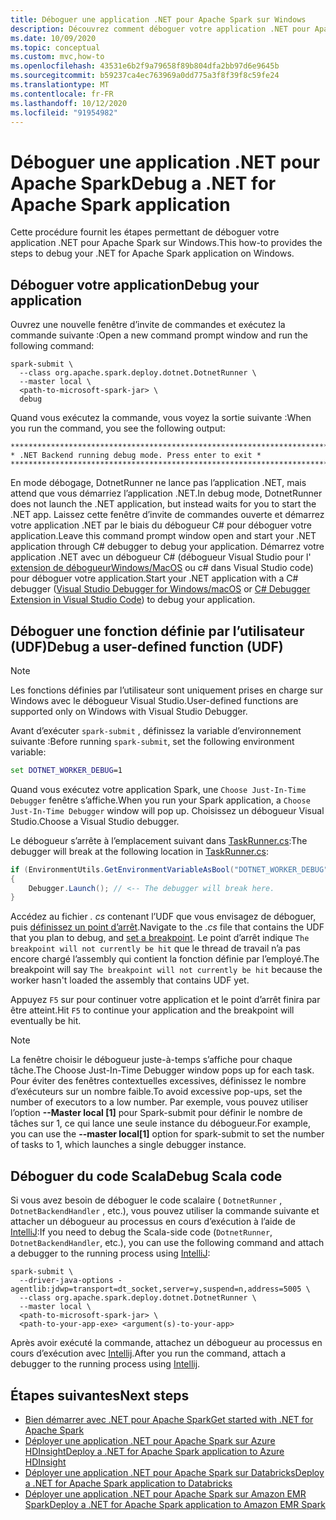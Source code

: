 ```yaml
---
title: Déboguer une application .NET pour Apache Spark sur Windows
description: Découvrez comment déboguer votre application .NET pour Apache Spark sur Windows.
ms.date: 10/09/2020
ms.topic: conceptual
ms.custom: mvc,how-to
ms.openlocfilehash: 43531e6b2f9a79658f89b804dfa2bb97d6e9645b
ms.sourcegitcommit: b59237ca4ec763969a0dd775a3f8f39f8c59fe24
ms.translationtype: MT
ms.contentlocale: fr-FR
ms.lasthandoff: 10/12/2020
ms.locfileid: "91954982"
---
```

# <a name="debug-a-net-for-apache-spark-application"></a><span data-ttu-id="c8d7c-103">Déboguer une application .NET pour Apache Spark</span><span class="sxs-lookup"><span data-stu-id="c8d7c-103">Debug a .NET for Apache Spark application</span></span>

<span data-ttu-id="c8d7c-104">Cette procédure fournit les étapes permettant de déboguer votre application .NET pour Apache Spark sur Windows.</span><span class="sxs-lookup"><span data-stu-id="c8d7c-104">This how-to provides the steps to debug your .NET for Apache Spark application on Windows.</span></span>

## <a name="debug-your-application"></a><span data-ttu-id="c8d7c-105">Déboguer votre application</span><span class="sxs-lookup"><span data-stu-id="c8d7c-105">Debug your application</span></span>

<span data-ttu-id="c8d7c-106">Ouvrez une nouvelle fenêtre d’invite de commandes et exécutez la commande suivante :</span><span class="sxs-lookup"><span data-stu-id="c8d7c-106">Open a new command prompt window and run the following command:</span></span>

```shell
spark-submit \
  --class org.apache.spark.deploy.dotnet.DotnetRunner \
  --master local \
  <path-to-microsoft-spark-jar> \
  debug
```

<span data-ttu-id="c8d7c-107">Quand vous exécutez la commande, vous voyez la sortie suivante :</span><span class="sxs-lookup"><span data-stu-id="c8d7c-107">When you run the command, you see the following output:</span></span>

```console
***********************************************************************
* .NET Backend running debug mode. Press enter to exit *
***********************************************************************
```

<span data-ttu-id="c8d7c-108">En mode débogage, DotnetRunner ne lance pas l’application .NET, mais attend que vous démarriez l’application .NET.</span><span class="sxs-lookup"><span data-stu-id="c8d7c-108">In debug mode, DotnetRunner does not launch the .NET application, but instead waits for you to start the .NET app.</span></span> <span data-ttu-id="c8d7c-109">Laissez cette fenêtre d’invite de commandes ouverte et démarrez votre application .NET par le biais du débogueur C# pour déboguer votre application.</span><span class="sxs-lookup"><span data-stu-id="c8d7c-109">Leave this command prompt window open and start your .NET application through C# debugger to debug your application.</span></span> <span data-ttu-id="c8d7c-110">Démarrez votre application .NET avec un débogueur C# (débogueur Visual Studio pour l' [extension de débogueur](https://code.visualstudio.com/Docs/editor/debugging)[Windows/MacOS](https://visualstudio.microsoft.com/vs/) ou c# dans Visual Studio code) pour déboguer votre application.</span><span class="sxs-lookup"><span data-stu-id="c8d7c-110">Start your .NET application with a C# debugger ([Visual Studio Debugger for Windows/macOS](https://visualstudio.microsoft.com/vs/) or [C# Debugger Extension in Visual Studio Code](https://code.visualstudio.com/Docs/editor/debugging)) to debug your application.</span></span>

## <a name="debug-a-user-defined-function-udf"></a><span data-ttu-id="c8d7c-111">Déboguer une fonction définie par l’utilisateur (UDF)</span><span class="sxs-lookup"><span data-stu-id="c8d7c-111">Debug a user-defined function (UDF)</span></span>

> [!NOTE]
> <span data-ttu-id="c8d7c-112">Les fonctions définies par l’utilisateur sont uniquement prises en charge sur Windows avec le débogueur Visual Studio.</span><span class="sxs-lookup"><span data-stu-id="c8d7c-112">User-defined functions are supported only on Windows with Visual Studio Debugger.</span></span>

<span data-ttu-id="c8d7c-113">Avant d’exécuter `spark-submit` , définissez la variable d’environnement suivante :</span><span class="sxs-lookup"><span data-stu-id="c8d7c-113">Before running `spark-submit`, set the following environment variable:</span></span>

```bat
set DOTNET_WORKER_DEBUG=1
```

<span data-ttu-id="c8d7c-114">Quand vous exécutez votre application Spark, une `Choose Just-In-Time Debugger` fenêtre s’affiche.</span><span class="sxs-lookup"><span data-stu-id="c8d7c-114">When you run your Spark application, a `Choose Just-In-Time Debugger` window will pop up.</span></span> <span data-ttu-id="c8d7c-115">Choisissez un débogueur Visual Studio.</span><span class="sxs-lookup"><span data-stu-id="c8d7c-115">Choose a Visual Studio debugger.</span></span>

<span data-ttu-id="c8d7c-116">Le débogueur s’arrête à l’emplacement suivant dans [TaskRunner.cs](https://github.com/dotnet/spark/blob/5e9c08b430b4bc56b5f42252c4b73437377afaed/src/csharp/Microsoft.Spark.Worker/TaskRunner.cs#L52):</span><span class="sxs-lookup"><span data-stu-id="c8d7c-116">The debugger will break at the following location in [TaskRunner.cs](https://github.com/dotnet/spark/blob/5e9c08b430b4bc56b5f42252c4b73437377afaed/src/csharp/Microsoft.Spark.Worker/TaskRunner.cs#L52):</span></span>

```csharp
if (EnvironmentUtils.GetEnvironmentVariableAsBool("DOTNET_WORKER_DEBUG"))
{
    Debugger.Launch(); // <-- The debugger will break here.
}
```

<span data-ttu-id="c8d7c-117">Accédez au fichier *. cs* contenant l’UDF que vous envisagez de déboguer, puis [définissez un point d’arrêt](/visualstudio/debugger/using-breakpoints?view=vs-2019).</span><span class="sxs-lookup"><span data-stu-id="c8d7c-117">Navigate to the *.cs* file that contains the UDF that you plan to debug, and [set a breakpoint](/visualstudio/debugger/using-breakpoints?view=vs-2019).</span></span> <span data-ttu-id="c8d7c-118">Le point d’arrêt indique `The breakpoint will not currently be hit` que le thread de travail n’a pas encore chargé l’assembly qui contient la fonction définie par l’employé.</span><span class="sxs-lookup"><span data-stu-id="c8d7c-118">The breakpoint will say `The breakpoint will not currently be hit` because the worker hasn't loaded the assembly that contains UDF yet.</span></span>

<span data-ttu-id="c8d7c-119">Appuyez `F5` sur pour continuer votre application et le point d’arrêt finira par être atteint.</span><span class="sxs-lookup"><span data-stu-id="c8d7c-119">Hit `F5` to continue your application and the breakpoint will eventually be hit.</span></span>

> [!NOTE]
> <span data-ttu-id="c8d7c-120">La fenêtre choisir le débogueur juste-à-temps s’affiche pour chaque tâche.</span><span class="sxs-lookup"><span data-stu-id="c8d7c-120">The Choose Just-In-Time Debugger window pops up for each task.</span></span> <span data-ttu-id="c8d7c-121">Pour éviter des fenêtres contextuelles excessives, définissez le nombre d’exécuteurs sur un nombre faible.</span><span class="sxs-lookup"><span data-stu-id="c8d7c-121">To avoid excessive pop-ups, set the number of executors to a low number.</span></span> <span data-ttu-id="c8d7c-122">Par exemple, vous pouvez utiliser l’option **--Master local [1]** pour Spark-submit pour définir le nombre de tâches sur 1, ce qui lance une seule instance du débogueur.</span><span class="sxs-lookup"><span data-stu-id="c8d7c-122">For example, you can use the **--master local[1]** option for spark-submit to set the number of tasks to 1, which launches a single debugger instance.</span></span>

## <a name="debug-scala-code"></a><span data-ttu-id="c8d7c-123">Déboguer du code Scala</span><span class="sxs-lookup"><span data-stu-id="c8d7c-123">Debug Scala code</span></span>

<span data-ttu-id="c8d7c-124">Si vous avez besoin de déboguer le code scalaire ( `DotnetRunner` , `DotnetBackendHandler` , etc.), vous pouvez utiliser la commande suivante et attacher un débogueur au processus en cours d’exécution à l’aide de [IntelliJ](https://www.jetbrains.com/help/idea/attaching-to-local-process.html):</span><span class="sxs-lookup"><span data-stu-id="c8d7c-124">If you need to debug the Scala-side code (`DotnetRunner`, `DotnetBackendHandler`, etc.), you can use the following command and attach a debugger to the running process using [IntelliJ](https://www.jetbrains.com/help/idea/attaching-to-local-process.html):</span></span>

```shell
spark-submit \
  --driver-java-options -agentlib:jdwp=transport=dt_socket,server=y,suspend=n,address=5005 \
  --class org.apache.spark.deploy.dotnet.DotnetRunner \
  --master local \
  <path-to-microsoft-spark-jar> \
  <path-to-your-app-exe> <argument(s)-to-your-app>
```

<span data-ttu-id="c8d7c-125">Après avoir exécuté la commande, attachez un débogueur au processus en cours d’exécution avec [Intellij](https://www.jetbrains.com/help/idea/attaching-to-local-process.html).</span><span class="sxs-lookup"><span data-stu-id="c8d7c-125">After you run the command, attach a debugger to the running process using [Intellij](https://www.jetbrains.com/help/idea/attaching-to-local-process.html).</span></span>

## <a name="next-steps"></a><span data-ttu-id="c8d7c-126">Étapes suivantes</span><span class="sxs-lookup"><span data-stu-id="c8d7c-126">Next steps</span></span>

* [<span data-ttu-id="c8d7c-127">Bien démarrer avec .NET pour Apache Spark</span><span class="sxs-lookup"><span data-stu-id="c8d7c-127">Get started with .NET for Apache Spark</span></span>](../tutorials/get-started.md)
* [<span data-ttu-id="c8d7c-128">Déployer une application .NET pour Apache Spark sur Azure HDInsight</span><span class="sxs-lookup"><span data-stu-id="c8d7c-128">Deploy a .NET for Apache Spark application to Azure HDInsight</span></span>](../tutorials/hdinsight-deployment.md)
* [<span data-ttu-id="c8d7c-129">Déployer une application .NET pour Apache Spark sur Databricks</span><span class="sxs-lookup"><span data-stu-id="c8d7c-129">Deploy a .NET for Apache Spark application to Databricks</span></span>](../tutorials/databricks-deployment.md)
* [<span data-ttu-id="c8d7c-130">Déployer une application .NET pour Apache Spark sur Amazon EMR Spark</span><span class="sxs-lookup"><span data-stu-id="c8d7c-130">Deploy a .NET for Apache Spark application to Amazon EMR Spark</span></span>](../tutorials/amazon-emr-spark-deployment.md)

